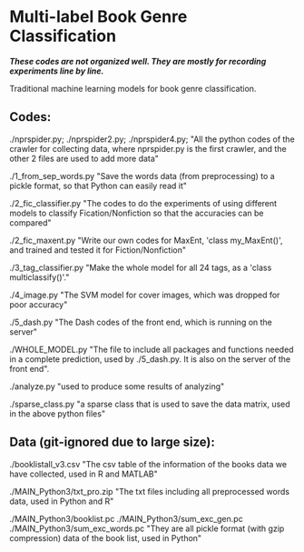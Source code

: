 # Multi-label Book Genre Classification

***These codes are not organized well. They are mostly for recording experiments line by line.***

Traditional machine learning models for book genre classification.

## Codes:

./nprspider.py;
./nprspider2.py;
./nprspider4.py;
"All the python codes of the crawler for collecting data, where nprspider.py is the first crawler, and the other 2 files are used to add more data"

./1_from_sep_words.py
"Save the words data (from preprocessing) to a pickle format, so that Python can easily read it"

./2_fic_classifier.py
"The codes to do the experiments of using different models to classify Fication/Nonfiction so that the accuracies can be compared"

./2_fic_maxent.py
"Write our own codes for MaxEnt, 'class my_MaxEnt()', and trained and tested it for Fiction/Nonfiction"

./3_tag_classifier.py
"Make the whole model for all 24 tags, as a 'class multiclassify()'."

./4_image.py
"The SVM model for cover images, which was dropped for poor accuracy"

./5_dash.py
"The Dash codes of the front end, which is running on the server"

./WHOLE_MODEL.py
"The file to include all packages and functions needed in a complete prediction, used by ./5_dash.py. It is also on the server of the front end".

./analyze.py
"used to produce some results of analyzing"

./sparse_class.py
"a sparse class that is used to save the data matrix, used in the above python files"

## Data (git-ignored due to large size):

./booklistall_v3.csv
"The csv table of the information of the books data we have collected, used in R and MATLAB"

./MAIN_Python3/txt_pro.zip
"The txt files including all preprocessed words data, used in Python and R"

./MAIN_Python3/booklist.pc
./MAIN_Python3/sum_exc_gen.pc
./MAIN_Python3/sum_exc_words.pc
"They are all pickle format (with gzip compression) data of the book list, used in Python"
